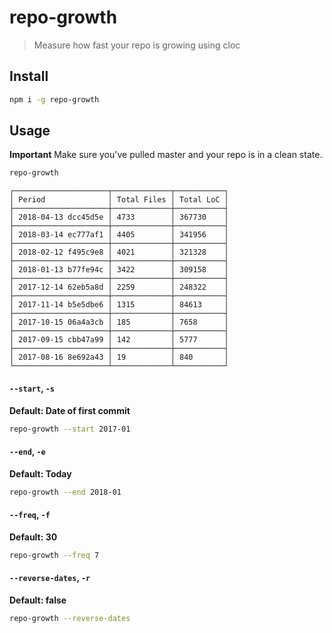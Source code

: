 # repo-growth

> Measure how fast your repo is growing using cloc

## Install

```sh
npm i -g repo-growth
```

## Usage

**Important** Make sure you've pulled master and your repo is in a clean state.

```sh
repo-growth
```

```
┌─────────────────────┬─────────────┬───────────┐
│ Period              │ Total Files │ Total LoC │
├─────────────────────┼─────────────┼───────────┤
│ 2018-04-13 dcc45d5e │ 4733        │ 367730    │
├─────────────────────┼─────────────┼───────────┤
│ 2018-03-14 ec777af1 │ 4405        │ 341956    │
├─────────────────────┼─────────────┼───────────┤
│ 2018-02-12 f495c9e8 │ 4021        │ 321328    │
├─────────────────────┼─────────────┼───────────┤
│ 2018-01-13 b77fe94c │ 3422        │ 309158    │
├─────────────────────┼─────────────┼───────────┤
│ 2017-12-14 62eb5a8d │ 2259        │ 248322    │
├─────────────────────┼─────────────┼───────────┤
│ 2017-11-14 b5e5dbe6 │ 1315        │ 84613     │
├─────────────────────┼─────────────┼───────────┤
│ 2017-10-15 06a4a3cb │ 185         │ 7658      │
├─────────────────────┼─────────────┼───────────┤
│ 2017-09-15 cbb47a99 │ 142         │ 5777      │
├─────────────────────┼─────────────┼───────────┤
│ 2017-08-16 8e692a43 │ 19          │ 840       │
└─────────────────────┴─────────────┴───────────┘
```

#### `--start`, `-s`

**Default: Date of first commit**

```sh
repo-growth --start 2017-01
```

#### `--end`, `-e`

**Default: Today**

```sh
repo-growth --end 2018-01
```

#### `--freq`, `-f`

**Default: 30**

```sh
repo-growth --freq 7
```

#### `--reverse-dates`, `-r`

**Default: false**

```sh
repo-growth --reverse-dates
```
